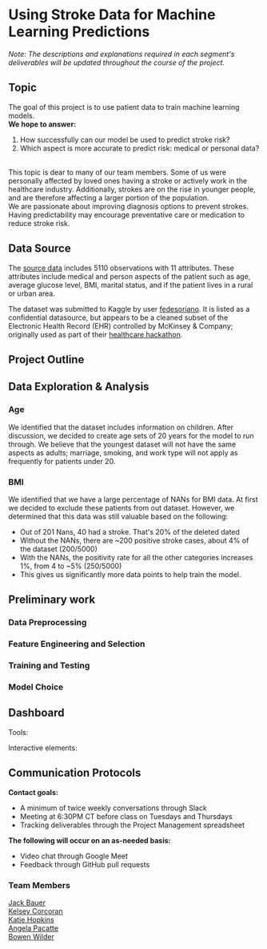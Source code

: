 # Using Stroke Data for Machine Learning Predictions

*Note: The descriptions and explanations required in each segment's deliverables will be updated throughout the course of the project.*

## Topic

The goal of this project is to use patient data to train machine learning models.  
**We hope to answer:**
1. How successfully can our model be used to predict stroke risk? 
2. Which aspect is more accurate to predict risk: medical or personal data?
<br></br>

This topic is dear to many of our team members. Some of us were personally affected by loved ones having a stroke or actively work in the healthcare industry. Additionally, strokes are on the rise in younger people, and are therefore affecting a larger portion of the population.  
We are passionate about improving diagnosis options to prevent strokes. Having predictability may encourage preventative care or medication to reduce stroke risk. 


## Data Source
The [source data](https://www.kaggle.com/fedesoriano/stroke-prediction-dataset) includes 5110 observations with 11 attributes. These attributes include medical and person aspects of the patient such as age, average glucose level, BMI, marital status, and if the patient lives in a rural or urban area.


The dataset was submitted to Kaggle by user [fedesoriano](https://www.kaggle.com/fedesoriano). It is listed as a confidential datasource, but appears to be a cleaned subset of the Electronic Health Record (EHR) controlled by McKinsey & Company; originally used as part of their [healthcare hackathon](https://datahack.analyticsvidhya.com/contest/mckinsey-analytics-online-hackathon).

## Project Outline

## Data Exploration & Analysis

### Age
We identified that the dataset includes information on children. After discussion, we decided to create age sets of 20 years for the model to run through. We believe that the youngest dataset will not have the same aspects as adults; marriage, smoking, and work type will not apply as frequently for patients under 20.  

### BMI
We identified that we have a large percentage of NANs for BMI data. At first we decided to exclude these patients from out dataset. However, we determined that this data was still valuable based on the following:
- Out of 201 Nans, 40 had a stroke. That's 20% of the deleted dated
- Without the NANs, there are ~200 positive stroke cases, about 4% of the dataset (200/5000)
- With the NANs, the positivity rate for all the other categories increases 1%, from 4 to ~5% (250/5000)
- This gives us significantly more data points to help train the model.


## Preliminary work

### Data Preprocessing

### Feature Engineering and Selection

### Training and Testing

### Model Choice

## Dashboard

Tools:

Interactive elements:



## Communication Protocols

**Contact goals:**
- A minimum of twice weekly conversations through Slack
- Meeting at 6:30PM CT before class on Tuesdays and Thursdays
- Tracking deliverables through the Project Management spreadsheet


**The following will occur on an as-needed basis:**
- Video chat through Google Meet
- Feedback through GitHub pull requests


### Team Members
[Jack Bauer](https://github.com/jackary24)  
[Kelsey Corcoran](https://github.com/stereo-chemistry)  
[Katie Hopkins](https://github.com/HopkinsKV)  
[Angela Pacatte](https://github.com/angepacatte)  
[Bowen Wilder](https://github.com/boborodono)  


